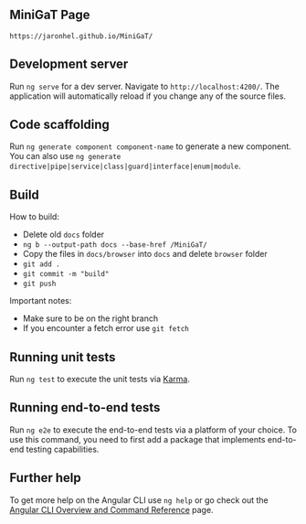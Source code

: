 ## MiniGaT Page

`https://jaronhel.github.io/MiniGaT/`

## Development server

Run `ng serve` for a dev server. Navigate to `http://localhost:4200/`. The application will automatically reload if you change any of the source files.

## Code scaffolding

Run `ng generate component component-name` to generate a new component. You can also use `ng generate directive|pipe|service|class|guard|interface|enum|module`.

## Build

How to build:
- Delete old `docs` folder
- `ng b --output-path docs --base-href /MiniGaT/`
- Copy the files in `docs/browser` into `docs` and delete `browser` folder
- `git add .`
- `git commit -m "build"`
- `git push`

Important notes:
- Make sure to be on the right branch
- If you encounter a fetch error use `git fetch`


## Running unit tests

Run `ng test` to execute the unit tests via [Karma](https://karma-runner.github.io).

## Running end-to-end tests

Run `ng e2e` to execute the end-to-end tests via a platform of your choice. To use this command, you need to first add a package that implements end-to-end testing capabilities.

## Further help

To get more help on the Angular CLI use `ng help` or go check out the [Angular CLI Overview and Command Reference](https://angular.dev/tools/cli) page.
